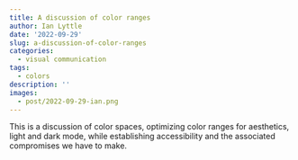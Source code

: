 ```yaml
---
title: A discussion of color ranges
author: Ian Lyttle
date: '2022-09-29'
slug: a-discussion-of-color-ranges
categories:
  - visual communication
tags:
  - colors
description: ''
images:
  - post/2022-09-29-ian.png
---
```


This is a discussion of color spaces, optimizing color ranges for aesthetics, light and dark mode, while establishing accessibility and the associated compromises we have to make. 
